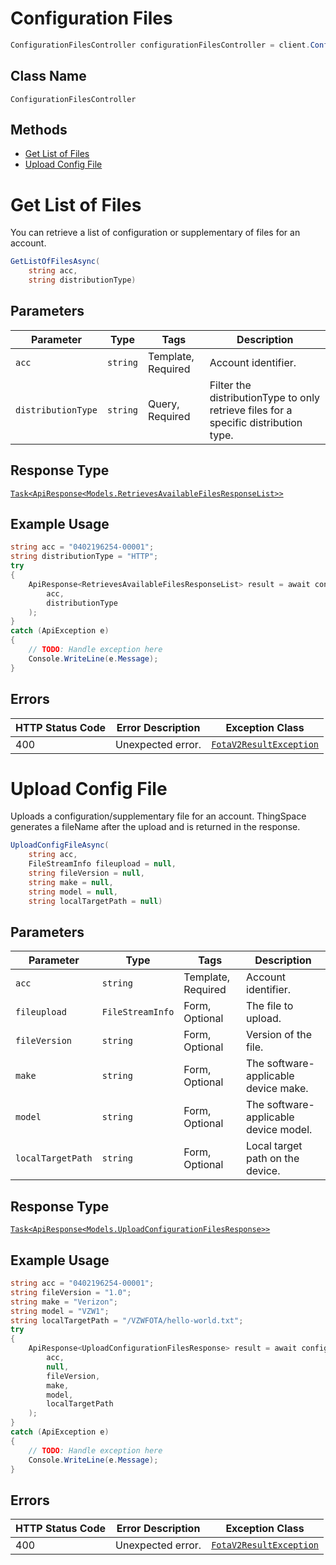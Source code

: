 # Configuration Files

```csharp
ConfigurationFilesController configurationFilesController = client.ConfigurationFilesController;
```

## Class Name

`ConfigurationFilesController`

## Methods

* [Get List of Files](../../doc/controllers/configuration-files.md#get-list-of-files)
* [Upload Config File](../../doc/controllers/configuration-files.md#upload-config-file)


# Get List of Files

You can retrieve a list of configuration or supplementary of files for an account.

```csharp
GetListOfFilesAsync(
    string acc,
    string distributionType)
```

## Parameters

| Parameter | Type | Tags | Description |
|  --- | --- | --- | --- |
| `acc` | `string` | Template, Required | Account identifier. |
| `distributionType` | `string` | Query, Required | Filter the distributionType to only retrieve files for a specific distribution type. |

## Response Type

[`Task<ApiResponse<Models.RetrievesAvailableFilesResponseList>>`](../../doc/models/retrieves-available-files-response-list.md)

## Example Usage

```csharp
string acc = "0402196254-00001";
string distributionType = "HTTP";
try
{
    ApiResponse<RetrievesAvailableFilesResponseList> result = await configurationFilesController.GetListOfFilesAsync(
        acc,
        distributionType
    );
}
catch (ApiException e)
{
    // TODO: Handle exception here
    Console.WriteLine(e.Message);
}
```

## Errors

| HTTP Status Code | Error Description | Exception Class |
|  --- | --- | --- |
| 400 | Unexpected error. | [`FotaV2ResultException`](../../doc/models/fota-v2-result-exception.md) |


# Upload Config File

Uploads a configuration/supplementary file for an account. ThingSpace generates a fileName after the upload and is returned in the response.

```csharp
UploadConfigFileAsync(
    string acc,
    FileStreamInfo fileupload = null,
    string fileVersion = null,
    string make = null,
    string model = null,
    string localTargetPath = null)
```

## Parameters

| Parameter | Type | Tags | Description |
|  --- | --- | --- | --- |
| `acc` | `string` | Template, Required | Account identifier. |
| `fileupload` | `FileStreamInfo` | Form, Optional | The file to upload. |
| `fileVersion` | `string` | Form, Optional | Version of the file. |
| `make` | `string` | Form, Optional | The software-applicable device make. |
| `model` | `string` | Form, Optional | The software-applicable device model. |
| `localTargetPath` | `string` | Form, Optional | Local target path on the device. |

## Response Type

[`Task<ApiResponse<Models.UploadConfigurationFilesResponse>>`](../../doc/models/upload-configuration-files-response.md)

## Example Usage

```csharp
string acc = "0402196254-00001";
string fileVersion = "1.0";
string make = "Verizon";
string model = "VZW1";
string localTargetPath = "/VZWFOTA/hello-world.txt";
try
{
    ApiResponse<UploadConfigurationFilesResponse> result = await configurationFilesController.UploadConfigFileAsync(
        acc,
        null,
        fileVersion,
        make,
        model,
        localTargetPath
    );
}
catch (ApiException e)
{
    // TODO: Handle exception here
    Console.WriteLine(e.Message);
}
```

## Errors

| HTTP Status Code | Error Description | Exception Class |
|  --- | --- | --- |
| 400 | Unexpected error. | [`FotaV2ResultException`](../../doc/models/fota-v2-result-exception.md) |

